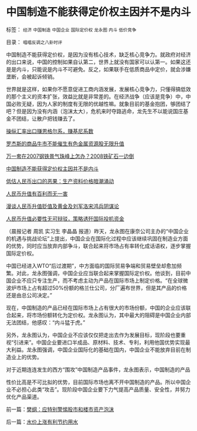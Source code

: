 # 中国制造不能获得定价权主因并不是内斗

标签： `经济` `中国制造` `中国企业` `国际定价权` `龙永图` `内斗` `低价竞争` 

目录： `唱唱反调之八卦时评`

中国制造不能获得定价权，是因为没有核心技术，缺乏核心竞争力。就政府对经济的出口来说，中国的控制如果自认第二，世界上就没有国家可以认第一。如果这还是是内斗，只能说是内斗不可避免。反之，如果联手在低质商品中定价，就会涉嫌垄断，会被起诉倾销。



世界就是这样，如果你不愿意促进工商内涵发展，发展核心竞争力，只懂得搞低效的那个主义的资本扩张，效益比就是非常差的。在经济战争（应该是竞争）中，中国必败无疑，因为人家的制度有无限的优越性嘛。就象目前的基金抱团，够团结了吧？但是因为没有内涵（泡沫太大），危机来时夺路逃命，龙先生不以能说国庄基金不团结，让散户把钱赚去了。



[操纵汇率出口赚恩格尔系，赚基尼系数](../../../2007/8/26/中国赚了美元，还赚了恩格尔系数、基尼系数.md)

[罗杰斯的商品牛市不能催生有色金属资源股无限升值](../../../2007/8/27/中国社会利益大动脉出血.md)

[万一套在2007钢铁景气珠峰上怎办？2008铁矿石一边倒](../../../2007/9/4/万一套在钢铁景气珠峰上怎办？.md)

[中国制造不能获得定价权主因并不是内斗](../../../2007/8/29/中国制造不能获得定价权主因并不是内斗.md)

[低估人民币出口的恶果：生产资料价格暗潮涌动](../../../2007/10/28/低估人民币出口的恶果：生产资料价格暗潮涌动.md)

[人民币升值有百利而无一害](../../../2007/10/28/人民币升值有百利而无一害.md)

[漫谈人民币升值贬值及黄金及刘军洛宋鸿兵阴谋论](../../../2007/10/28/漫谈人民币升值贬值及黄金及刘军洛宋鸿兵阴谋论.md)

[人民币升值必要性无可辩驳，策略诱歼国际投机资金](../../../2007/10/28/人民币升值必要性无可辩驳，策略诱歼国际投机资金.md)





（晨报记者 周凯 实习生 李晶晶
报道）昨天，龙永图在康奈公司主办的“中国企业的机遇与挑战论坛”上提出，中国企业在国际化过程中应该继续巩固在制造业方面的优势，同时应当放弃内部争斗，联合起来将市场占有率转化成话语权，逐步掌握国际定价权。



中国已经进入WTO“后过渡期”，中方面临的国际贸易争端和贸易壁垒却愈加频繁。对此，龙永图强调，中国企业应当联合起来掌握国际定价权。他谈到，目前中国企业不应只专注生产，而不考虑主动为产品在国际市场上制定价格。“在全球微波炉市场上占有超过50%份额的格兰仕公司，分厂遍布世界，但是其产品的价格还是由总公司决定。”



现在，中国制造的产品已经在国际市场上占有很大的市场份额，中国的企业应该联合起来，将市场份额转化为定价权。龙永图认为，其中最大的阻碍是中国企业内部无法团结，他感叹：“内斗猛于虎。”



另外，龙永图认为，中国企业不应该仅仅把走出去作为发展目标，现阶段也要重视“引进来”。中国企业要进口半成品、原材料、技术、专利，利用他国优势实现最大利益。龙永图强调，中国企业国际化的基础在国内，中国企业不能放弃目前在制造业上的优势。



对于近期连连发生的西方“围攻”中国制造产品事件，龙永图表示，中国制造的产品

性价比高是不可比拟的优势，目前国际市场也离不开中国制造的产品。所以中国企业不必担心此类“攻击”。现阶段中国企业要下力气提高产品质量、安全性，并努力优化产品渠道。

前一篇：[樊纲：应特别警惕股市和楼市资产泡沫](../../../2007/8/29/樊纲：应特别警惕股市和楼市资产泡沫.md)

后一篇：[水价上涨有利节约用水](../../../2007/8/29/水价上涨有利节约用水.md)